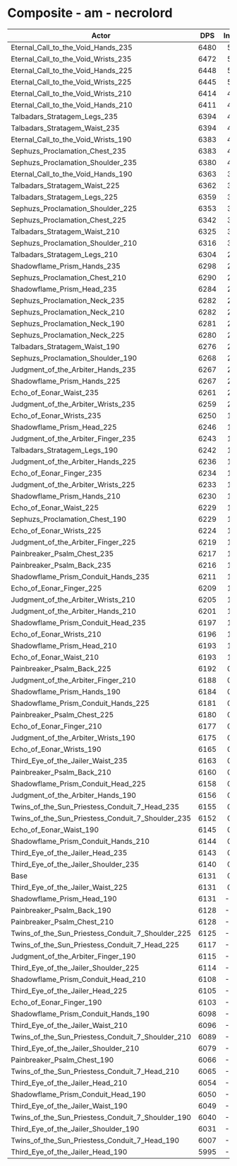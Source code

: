 # Composite - am - necrolord
| Actor | DPS | Increase |
|---|:---:|:---:|
|Eternal_Call_to_the_Void_Hands_235|6480|5.69%|
|Eternal_Call_to_the_Void_Wrists_235|6472|5.56%|
|Eternal_Call_to_the_Void_Hands_225|6448|5.16%|
|Eternal_Call_to_the_Void_Wrists_225|6445|5.12%|
|Eternal_Call_to_the_Void_Wrists_210|6414|4.60%|
|Eternal_Call_to_the_Void_Hands_210|6411|4.55%|
|Talbadars_Stratagem_Legs_235|6394|4.29%|
|Talbadars_Stratagem_Waist_235|6394|4.28%|
|Eternal_Call_to_the_Void_Wrists_190|6383|4.10%|
|Sephuzs_Proclamation_Chest_235|6383|4.10%|
|Sephuzs_Proclamation_Shoulder_235|6380|4.05%|
|Eternal_Call_to_the_Void_Hands_190|6363|3.78%|
|Talbadars_Stratagem_Waist_225|6362|3.77%|
|Talbadars_Stratagem_Legs_225|6359|3.71%|
|Sephuzs_Proclamation_Shoulder_225|6353|3.62%|
|Sephuzs_Proclamation_Chest_225|6342|3.43%|
|Talbadars_Stratagem_Waist_210|6325|3.15%|
|Sephuzs_Proclamation_Shoulder_210|6316|3.01%|
|Talbadars_Stratagem_Legs_210|6304|2.82%|
|Shadowflame_Prism_Hands_235|6298|2.71%|
|Sephuzs_Proclamation_Chest_210|6290|2.59%|
|Shadowflame_Prism_Head_235|6284|2.48%|
|Sephuzs_Proclamation_Neck_235|6282|2.45%|
|Sephuzs_Proclamation_Neck_210|6282|2.45%|
|Sephuzs_Proclamation_Neck_190|6281|2.44%|
|Sephuzs_Proclamation_Neck_225|6280|2.43%|
|Talbadars_Stratagem_Waist_190|6276|2.36%|
|Sephuzs_Proclamation_Shoulder_190|6268|2.22%|
|Judgment_of_the_Arbiter_Hands_235|6267|2.21%|
|Shadowflame_Prism_Hands_225|6267|2.21%|
|Echo_of_Eonar_Waist_235|6261|2.11%|
|Judgment_of_the_Arbiter_Wrists_235|6259|2.07%|
|Echo_of_Eonar_Wrists_235|6250|1.94%|
|Shadowflame_Prism_Head_225|6246|1.86%|
|Judgment_of_the_Arbiter_Finger_235|6243|1.82%|
|Talbadars_Stratagem_Legs_190|6242|1.80%|
|Judgment_of_the_Arbiter_Hands_225|6236|1.70%|
|Echo_of_Eonar_Finger_235|6234|1.68%|
|Judgment_of_the_Arbiter_Wrists_225|6233|1.66%|
|Shadowflame_Prism_Hands_210|6230|1.60%|
|Echo_of_Eonar_Waist_225|6229|1.60%|
|Sephuzs_Proclamation_Chest_190|6229|1.59%|
|Echo_of_Eonar_Wrists_225|6224|1.51%|
|Judgment_of_the_Arbiter_Finger_225|6219|1.43%|
|Painbreaker_Psalm_Chest_235|6217|1.40%|
|Painbreaker_Psalm_Back_235|6216|1.37%|
|Shadowflame_Prism_Conduit_Hands_235|6211|1.30%|
|Echo_of_Eonar_Finger_225|6209|1.26%|
|Judgment_of_the_Arbiter_Wrists_210|6205|1.19%|
|Judgment_of_the_Arbiter_Hands_210|6201|1.13%|
|Shadowflame_Prism_Conduit_Head_235|6197|1.07%|
|Echo_of_Eonar_Wrists_210|6196|1.05%|
|Shadowflame_Prism_Head_210|6193|1.01%|
|Echo_of_Eonar_Waist_210|6193|1.00%|
|Painbreaker_Psalm_Back_225|6192|0.99%|
|Judgment_of_the_Arbiter_Finger_210|6188|0.92%|
|Shadowflame_Prism_Hands_190|6184|0.86%|
|Shadowflame_Prism_Conduit_Hands_225|6181|0.81%|
|Painbreaker_Psalm_Chest_225|6180|0.78%|
|Echo_of_Eonar_Finger_210|6177|0.75%|
|Judgment_of_the_Arbiter_Wrists_190|6175|0.71%|
|Echo_of_Eonar_Wrists_190|6165|0.55%|
|Third_Eye_of_the_Jailer_Waist_235|6163|0.51%|
|Painbreaker_Psalm_Back_210|6160|0.47%|
|Shadowflame_Prism_Conduit_Head_225|6158|0.43%|
|Judgment_of_the_Arbiter_Hands_190|6156|0.39%|
|Twins_of_the_Sun_Priestess_Conduit_7_Head_235|6155|0.38%|
|Twins_of_the_Sun_Priestess_Conduit_7_Shoulder_235|6152|0.33%|
|Echo_of_Eonar_Waist_190|6145|0.22%|
|Shadowflame_Prism_Conduit_Hands_210|6144|0.20%|
|Third_Eye_of_the_Jailer_Head_235|6143|0.19%|
|Third_Eye_of_the_Jailer_Shoulder_235|6140|0.15%|
|Base|6131|0.00%|
|Third_Eye_of_the_Jailer_Waist_225|6131|0.00%|
|Shadowflame_Prism_Head_190|6131|-0.01%|
|Painbreaker_Psalm_Back_190|6128|-0.06%|
|Painbreaker_Psalm_Chest_210|6128|-0.06%|
|Twins_of_the_Sun_Priestess_Conduit_7_Shoulder_225|6125|-0.11%|
|Twins_of_the_Sun_Priestess_Conduit_7_Head_225|6117|-0.23%|
|Judgment_of_the_Arbiter_Finger_190|6115|-0.28%|
|Third_Eye_of_the_Jailer_Shoulder_225|6114|-0.28%|
|Shadowflame_Prism_Conduit_Head_210|6108|-0.39%|
|Third_Eye_of_the_Jailer_Head_225|6105|-0.43%|
|Echo_of_Eonar_Finger_190|6103|-0.47%|
|Shadowflame_Prism_Conduit_Hands_190|6098|-0.54%|
|Third_Eye_of_the_Jailer_Waist_210|6096|-0.58%|
|Twins_of_the_Sun_Priestess_Conduit_7_Shoulder_210|6089|-0.70%|
|Third_Eye_of_the_Jailer_Shoulder_210|6079|-0.85%|
|Painbreaker_Psalm_Chest_190|6066|-1.07%|
|Twins_of_the_Sun_Priestess_Conduit_7_Head_210|6065|-1.09%|
|Third_Eye_of_the_Jailer_Head_210|6054|-1.26%|
|Shadowflame_Prism_Conduit_Head_190|6050|-1.33%|
|Third_Eye_of_the_Jailer_Waist_190|6049|-1.35%|
|Twins_of_the_Sun_Priestess_Conduit_7_Shoulder_190|6040|-1.49%|
|Third_Eye_of_the_Jailer_Shoulder_190|6031|-1.63%|
|Twins_of_the_Sun_Priestess_Conduit_7_Head_190|6007|-2.04%|
|Third_Eye_of_the_Jailer_Head_190|5995|-2.22%|
